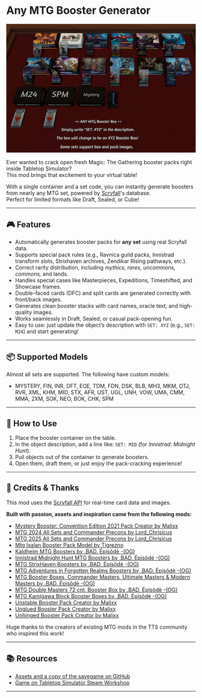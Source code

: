 # Any MTG Booster Generator

![Thumbnail](./workshop/thumbnail.jpg)

Ever wanted to crack open fresh Magic: The Gathering booster packs right inside Tabletop Simulator?  
This mod brings that excitement to your virtual table!

With a single container and a set code, you can instantly generate boosters from nearly any MTG set, powered by [Scryfall](https://scryfall.com/)'s database.  
Perfect for limited formats like Draft, Sealed, or Cube!

---

## 🎮 Features

- Automatically generates booster packs for **any set** using real Scryfall data.
- Supports special pack rules (e.g., Ravnica guild packs, Innistrad transform slots, Strixhaven archives, Zendikar Rising pathways, etc.).
- Correct rarity distribution, including *mythics, rares, uncommons, commons,* and lands.
- Handles special cases like Masterpieces, Expeditions, Timeshifted, and Showcase frames.
- Double-faced cards (DFC) and split cards are generated correctly with front/back images.
- Generates clean booster stacks with card names, oracle text, and high-quality images.
- Works seamlessly in Draft, Sealed, or casual pack-opening fun.
- Easy to use: just update the object’s description with `SET: XYZ` (e.g., `SET: M24`) and start generating!

---

## 📦 Supported Models

Almost all sets are supported.  The following have custom models:

- MYSTERY, FIN, INR, DFT, EOE, TDM, FDN, DSK, BLB, MH3, MKM, OTJ, RVR, XML, KHM, MID, STX, AFR, UST, UGL, UNH, VOW, UMA, CMM, MMA, 2XM, SOK, NEO, BOK, CHK, SPM

---

## 📝 How to Use

1. Place the booster container on the table.
2. In the object description, add a line like: `SET: MID` (for *Innistrad: Midnight Hunt*).
3. Pull objects out of the container to generate boosters.
4. Open them, draft them, or just enjoy the pack-cracking experience!

---

## 🙌 Credits & Thanks

This mod uses the [Scryfall API](https://scryfall.com/) for real-time card data and images.

**Built with passion, assets and inspiration came from the following mods:**

- [Mystery Booster: Convention Edition 2021 Pack Creator by Malixx](https://steamcommunity.com/sharedfiles/filedetails/?id=2661350504)
- [MTG 2024 All Sets and Commander Precons by Lord_Chrisicus](https://steamcommunity.com/sharedfiles/filedetails/?id=3401546551)
- [MTG 2025 All Sets and Commander Precons by Lord_Chrisicus](https://steamcommunity.com/sharedfiles/filedetails/?id=3412420737)
- [Mtg Ixalan Booster Pack Model by Tigrezno](https://steamcommunity.com/sharedfiles/filedetails/?id=1152105520)
- [Kaldheim MTG Boosters by .BAD. Épísôdè -(OG)](https://steamcommunity.com/sharedfiles/filedetails/?id=2630198785)
- [Innistrad Midnight Hunt MTG Boosters by .BAD. Épísôdè -(OG)](https://steamcommunity.com/sharedfiles/filedetails/?id=2631757831)
- [MTG StrixHaven Boosters by .BAD. Épísôdè -(OG)](https://steamcommunity.com/sharedfiles/filedetails/?id=2627675676)
- [MTG Adventures in Forgotten Realms Boosters by .BAD. Épísôdè -(OG)](https://steamcommunity.com/sharedfiles/filedetails/?id=2629204356)
- [MTG Booster Boxes, Commander Masters, Ultimate Masters & Modern Masters by .BAD. Épísôdè -(OG)](https://steamcommunity.com/sharedfiles/filedetails/?id=3044355322)
- [MTG Double Masters 72 cnt. Booster Box by .BAD. Épísôdè -(OG)](https://steamcommunity.com/sharedfiles/filedetails/?id=3034796320)
- [MTG Kamigawa Block Booster Boxes by .BAD. Épísôdè -(OG)](https://steamcommunity.com/sharedfiles/filedetails/?id=3044444843)
- [Unstable Booster Pack Creator by Malixx](https://steamcommunity.com/sharedfiles/filedetails/?id=2670765095)
- [Unglued Booster Pack Creator by Malixx](https://steamcommunity.com/sharedfiles/filedetails/?id=2670769757)
- [Unhinged Booster Pack Creator by Malixx](https://steamcommunity.com/sharedfiles/filedetails/?id=2670767248)

Huge thanks to the creators of existing MTG mods in the TTS community who inspired this work!

---

## 📚 Resources

- [Assets and a copy of the savegame on GitHub](https://github.com/cornernote/tabletop_simulator-mtg_booster_generator)
- [Game on Tabletop Simulator Steam Workshop](https://steamcommunity.com/sharedfiles/filedetails/?id=3558729769)

---
